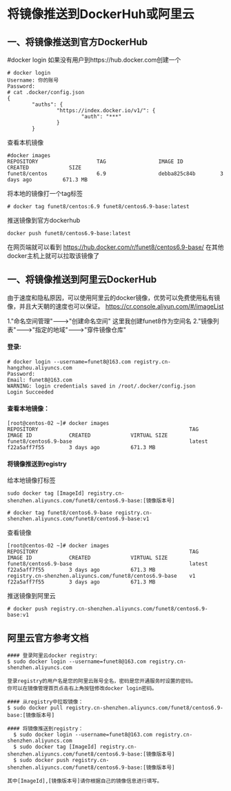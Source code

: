 # 将镜像推送到DockerHuh或阿里云

## 一、将镜像推送到官方DockerHub
#docker login
如果没有用户到https://hub.docker.com创建一个

```
# docker login
Username: 你的账号
Password: 
# cat .docker/config.json 
{
        "auths": {
                "https://index.docker.io/v1/": {
                        "auth": "***"
                }
        }
```
查看本机镜像		
```
#docker images
REPOSITORY                   TAG                 IMAGE ID            CREATED             SIZE
funet8/centos                6.9                 debba825c84b        3 days ago          671.3 MB
```
将本地的镜像打一个tag标签
```
# docker tag funet8/centos:6.9 funet8/centos6.9-base:latest
```
推送镜像到官方dockerhub	
```
docker push funet8/centos6.9-base:latest
```
在网页端就可以看到
https://hub.docker.com/r/funet8/centos6.9-base/
在其他docker主机上就可以拉取该镜像了

##  一、将镜像推送到阿里云DockerHub
由于速度和隐私原因，可以使用阿里云的docker镜像，优势可以免费使用私有镜像，并且大天朝的速度也可以保证。
https://cr.console.aliyun.com/#/imageList

1."命名空间管理"--->"创建命名空间" 这里我创建funet8作为空间名
2."镜像列表"--->"指定的地域"--->"穿件镜像仓库"


#### 登录:
```
# docker login --username=funet8@163.com registry.cn-hangzhou.aliyuncs.com
Password: 
Email: funet8@163.com
WARNING: login credentials saved in /root/.docker/config.json
Login Succeeded
```
#### 查看本地镜像：
```
[root@centos-02 ~]# docker images
REPOSITORY                                                 TAG                 IMAGE ID            CREATED             VIRTUAL SIZE
funet8/centos6.9-base                                      latest              f22a5aff7f55        3 days ago          671.3 MB
```
#### 将镜像推送到registry
给本地镜像打标签
```
sudo docker tag [ImageId] registry.cn-shenzhen.aliyuncs.com/funet8/centos6.9-base:[镜像版本号]

# docker tag funet8/centos6.9-base registry.cn-shenzhen.aliyuncs.com/funet8/centos6.9-base:v1
```
查看镜像
```
[root@centos-02 ~]# docker images
REPOSITORY                                                 TAG                 IMAGE ID            CREATED             VIRTUAL SIZE
funet8/centos6.9-base                                      latest              f22a5aff7f55        3 days ago          671.3 MB
registry.cn-shenzhen.aliyuncs.com/funet8/centos6.9-base    v1                  f22a5aff7f55        3 days ago          671.3 MB
```
推送镜像到阿里云
```
# docker push registry.cn-shenzhen.aliyuncs.com/funet8/centos6.9-base:v1
```

## 阿里云官方参考文档
```
#### 登录阿里云docker registry:
$ sudo docker login --username=funet8@163.com registry.cn-shenzhen.aliyuncs.com

登录registry的用户名是您的阿里云账号全名，密码是您开通服务时设置的密码。
你可以在镜像管理首页点击右上角按钮修改docker login密码。

#### 从registry中拉取镜像：
$ sudo docker pull registry.cn-shenzhen.aliyuncs.com/funet8/centos6.9-base:[镜像版本号]

#### 将镜像推送到registry：
  $ sudo docker login --username=funet8@163.com registry.cn-shenzhen.aliyuncs.com
  $ sudo docker tag [ImageId] registry.cn-shenzhen.aliyuncs.com/funet8/centos6.9-base:[镜像版本号]
  $ sudo docker push registry.cn-shenzhen.aliyuncs.com/funet8/centos6.9-base:[镜像版本号]

其中[ImageId],[镜像版本号]请你根据自己的镜像信息进行填写。
```


